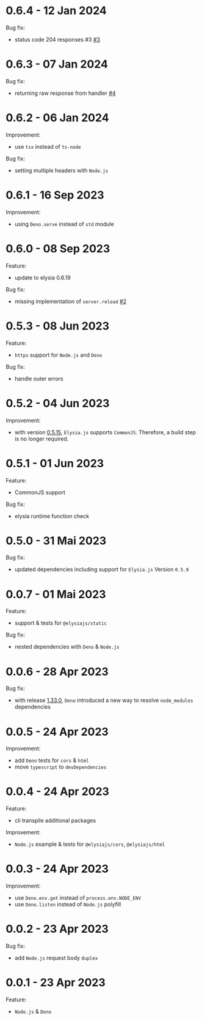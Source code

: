 # 0.6.4 - 12 Jan 2024

Bug fix:

- status code 204 responses #3 [#3](https://github.com/bogeychan/elysia-polyfills/issues/3)

# 0.6.3 - 07 Jan 2024

Bug fix:

- returning raw response from handler [#4](https://github.com/bogeychan/elysia-polyfills/issues/4)

# 0.6.2 - 06 Jan 2024

Improvement:

- use `tsx` instead of `ts-node`

Bug fix:

- setting multiple headers with `Node.js`

# 0.6.1 - 16 Sep 2023

Improvement:

- using `Deno.serve` instead of `std` module

# 0.6.0 - 08 Sep 2023

Feature:

- update to elysia 0.6.19

Bug fix:

- missing implementation of `server.reload` [#2](https://github.com/bogeychan/elysia-polyfills/issues/2)

# 0.5.3 - 08 Jun 2023

Feature:

- `https` support for `Node.js` and `Deno`

Bug fix:

- handle outer errors

# 0.5.2 - 04 Jun 2023

Improvement:

- with version [0.5.15](https://github.com/elysiajs/elysia/issues/50), `Elysia.js` supports `CommonJS`. Therefore, a build step is no longer required.

# 0.5.1 - 01 Jun 2023

Feature:

- CommonJS support

Bug fix:

- elysia runtime function check

# 0.5.0 - 31 Mai 2023

Bug fix:

- updated dependencies including support for `Elysia.js` Version `0.5.9`

# 0.0.7 - 01 Mai 2023

Feature:

- support & tests for `@elysiajs/static`

Bug fix:

- nested dependencies with `Deno` & `Node.js`

# 0.0.6 - 28 Apr 2023

Bug fix:

- with release [1.33.0](https://github.com/denoland/deno/releases/tag/v1.33.0), `Deno` introduced a new way to resolve `node_modules` dependencies

# 0.0.5 - 24 Apr 2023

Improvement:

- add `Deno` tests for `cors` & `html`
- move `typescript` to `devDependencies`

# 0.0.4 - 24 Apr 2023

Feature:

- cli transpile additional packages

Improvement:

- `Node.js` example & tests for `@elysiajs/cors`, `@elysiajs/html`

# 0.0.3 - 24 Apr 2023

Improvement:

- use `Deno.env.get` instead of `process.env.NODE_ENV`
- use `Deno.listen` instead of `Node.js` polyfill

# 0.0.2 - 23 Apr 2023

Bug fix:

- add `Node.js` request body `duplex`

# 0.0.1 - 23 Apr 2023

Feature:

- `Node.js` & `Deno`
